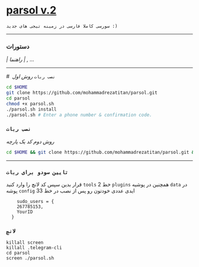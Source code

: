 # [parsol v.2](https://telegram.me/titantims)

`سورسی کاملا فارسی در زمینه تیجی های جدید :)`

* * *

### دستورات

*| راهنما | , ...*

* * *

#` نصب ربات`
*روش اول*
```sh
cd $HOME
git clone https://github.com/mohammadrezatitan/parsol.git
cd parsol
chmod +x parsol.sh
./parsol.sh install
./parsol.sh # Enter a phone number & confirmation code.
```
### `نصب ربات`
*روش دوم کد یک پارچه*
```sh
cd $HOME && git clone https://github.com/mohammadrezatitan/parsol.git && cd parsol && chmod +x parsol.sh && ./parsol.sh install && ./parsol.sh 
```

* * *

### `تایین سودو برای ربات`
 قرار بدین سپس کد لانچ را وارد کنید  `tools`  خط 2   `plugins` همچنین در پوشیه  `data` در پوشه `config` ایدی عددی خودتون رو پس از نصب در خط 33 
```
    sudo_users = {
    267785153,
    YourID
  }
```
### `لانچ`
```
killall screen
killall .telegram-cli
cd parsol
screen ./parsol.sh

```


